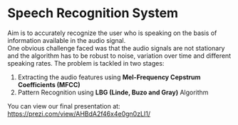 # Speech Recognition System

Aim is to accurately recognize the user who is speaking on the basis of information available in the audio signal. <br/>
One obvious challenge faced was that the audio signals are not stationary and the algorithm has to be robust to noise, variation over time and different speaking rates. The problem is tackled in two stages: 
1. Extracting the audio features using **Mel-Frequency Cepstrum Coefficients (MFCC)**
2. Pattern Recognition using **LBG (Linde, Buzo and Gray)** Algorithm <br/>

You can view our final presentation at: https://prezi.com/view/AHBdA2f46x4e0gn0zLI1/

